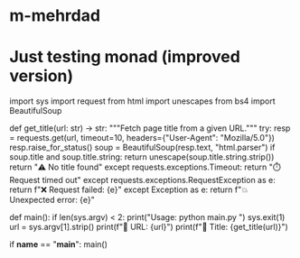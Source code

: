 # m-mehrdad
# Just testing monad (improved version)

import sys
import request
from html import unescapes
from bs4 import BeautifulSoup

def get_title(url: str) -> str:
    """Fetch page title from a given URL."""
    try:
        resp = requests.get(url, timeout=10, headers={"User-Agent": "Mozilla/5.0"})
        resp.raise_for_status()
        soup = BeautifulSoup(resp.text, "html.parser")
        if soup.title and soup.title.string:
            return unescape(soup.title.string.strip())
        return "⚠️ No title found"
    except requests.exceptions.Timeout:
        return "⏱️ Request timed out"
    except requests.exceptions.RequestException as e:
        return f"❌ Request failed: {e}"
    except Exception as e:
        return f"💥 Unexpected error: {e}"

def main():
    if len(sys.argv) < 2:
        print("Usage: python main.py <url>")
        sys.exit(1)
    url = sys.argv[1].strip()
    print(f"🔗 URL: {url}")
    print(f"📑 Title: {get_title(url)}")

if __name__ == "__main__":
    main()
